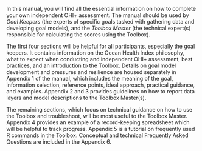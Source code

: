 

In this manual, you will find all the essential information on how to complete your own independent OHI+ assessment. The manual should be used by _Goal Keepers_ (the experts of specific goals tasked with gathering data and developing goal models), and the _Toolbox Master_ (the technical expert(s) responsible for calculating the scores using the Toolbox).  

The first four sections will be helpful for all participants, especially the goal keepers. It contains information on the Ocean Health Index philosophy, what to expect when conducting and independent OHI+ assessment, best practices, and an introduction to the Toolbox. Details on goal model development and pressures and resilience are housed separately in Appendix 1 of the manual, which includes the meaning of the goal, information selection, reference points, ideal approach, practical guidance, and examples. Appendix 2 and 3 provides guidelines on how to report data layers and model descriptions to the Toolbox Master(s).

The remaining sections, which focus on technical guidance on how to use the Toolbox and troubleshoot, will be most useful to the Toolbox Master. Appendix 4 provides an example of a record-keeping spreadsheet which will be helpful to track progress. Appendix 5 is a tutorial on frequently used R commands in the Toolbox. Conceptual and technical Frequently Asked Questions are included in the Appendix 6.

<!-- This last part will be used for the downloadable pdf version of the manual as a first page/quick-start guide -->
<!-- If you have further questions not covered by the manual or the Goal-by-Goal section, please don't hesitate to contact our OHI+ team at _info@ohi-science.org_, or utilize the collective wisdom of the OHI+ community and find answers or post questions on our Forum(link). -->

